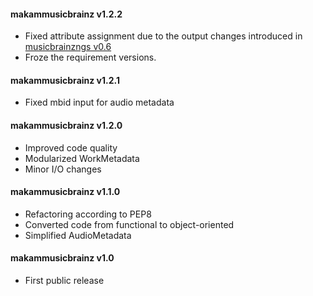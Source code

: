 #### makammusicbrainz v1.2.2
 - Fixed attribute assignment due to the output changes introduced in
 [musicbrainzngs v0.6](https://github.com/alastair/python-musicbrainzngs/releases/tag/v0.6)
 - Froze the requirement versions.

#### makammusicbrainz v1.2.1
 - Fixed mbid input for audio metadata

#### makammusicbrainz v1.2.0
 - Improved code quality
 - Modularized WorkMetadata
 - Minor I/O changes

#### makammusicbrainz v1.1.0
 - Refactoring according to PEP8
 - Converted code from functional to object-oriented
 - Simplified AudioMetadata 

#### makammusicbrainz v1.0
 - First public release
